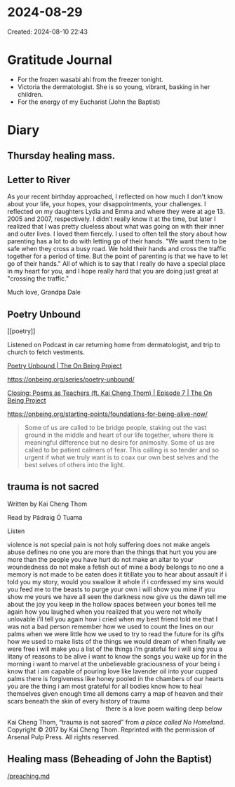 # 2024-08-29
Created: 2024-08-10 22:43

# Gratitude Journal 

- For the frozen wasabi ahi from the freezer tonight. 
- Victoria the dermatologist. She is so young, vibrant, basking in her children.
- For the energy of my Eucharist (John the Baptist)


# Diary 

## Thursday healing mass. 

## Letter to River

As your recent birthday approached, I reflected on how much I don't know about your life, your hopes, your disappointments, your challenges. I reflected on my daughters Lydia and Emma and where they were at age 13. 2005 and 2007, respectively. I didn't really know it at the time, but later I realized that I was pretty clueless about what was going on with their inner and outer lives. I loved them fiercely. I used to often tell the story about how parenting has a lot to do with letting go of their hands. "We want them to be safe when they cross a busy road. We hold their hands and cross the traffic together for a period of time. But the point of parenting is that we have to let go of their hands." All of which is to say that I really do have a special place in my heart for you, and I hope really hard that you are doing just great at "crossing the traffic." 

Much love, Grandpa Dale

## Poetry Unbound

[[poetry]] 

Listened on Podcast in car returning home from dermatologist, and trip to church to fetch vestments.

[Poetry Unbound | The On Being Project](https://onbeing.org/series/poetry-unbound/ "Poetry Unbound | The On Being Project")

https://onbeing.org/series/poetry-unbound/

[Closing: Poems as Teachers (ft. Kai Cheng Thom) | Episode 7 | The On Being Project](https://onbeing.org/programs/closing-poems-as-teachers-ft-kai-cheng-thom-episode-7/ "Closing: Poems as Teachers (ft. Kai Cheng Thom) | Episode 7 | The On Being Project")

https://onbeing.org/starting-points/foundations-for-being-alive-now/

> Some of us are called to be bridge people, staking out the vast ground in the middle and heart of our life together, where there is meaningful difference but no desire for animosity. Some of us are called to be patient calmers of fear. This calling is so tender and so urgent if what we truly want is to coax our own best selves and the best selves of others into the light.

## trauma is not sacred

Written by Kai Cheng Thom

Read by Pádraig Ó Tuama

Listen

violence is not special pain is not holy suffering does not make angels abuse defines no one you are more than the things that hurt you you are more than the people you have hurt do not make an altar to your woundedness do not make a fetish out of mine a body belongs to no one a memory is not made to be eaten does it titillate you to hear about assault if i told you my story, would you swallow it whole if i confessed my sins would you feed me to the beasts to purge your own i will show you mine if you show me yours we have all seen the darkness now give us the dawn tell me about the joy you keep in the hollow spaces between your bones tell me again how you laughed when you realized that you were not wholly unlovable i’ll tell you again how i cried when my best friend told me that I was not a bad person remember how we used to count the lines on our palms when we were little how we used to try to read the future for its gifts how we used to make lists of the things we would dream of when finally we were free i will make you a list of the things i’m grateful for i will sing you a litany of reasons to be alive i want to know the songs you wake up for in the morning i want to marvel at the unbelievable graciousness of your being i know that i am capable of pouring love like lavender oil into your cupped palms there is forgiveness like honey pooled in the chambers of our hearts you are the thing i am most grateful for all bodies know how to heal themselves given enough time all demons carry a map of heaven and their scars beneath the skin of every history of trauma  
                there is a love poem waiting deep below

Kai Cheng Thom, “trauma is not sacred” from _a place called No Homeland_. Copyright © 2017 by Kai Cheng Thom. Reprinted with the permission of Arsenal Pulp Press. All rights reserved.
## Healing mass (Beheading of John the Baptist)

[/preaching.md](/preaching.md)
